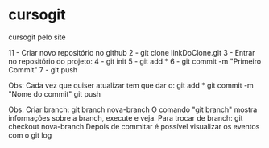 # cursogit
cursogit pelo site

11 - Criar novo repositório no github
2 - git clone linkDoClone.git
3 - Entrar no repositório do projeto:
4 - git init
5 - git add *
6 - git commit -m "Primeiro Commit"
7 - git push

Obs: Cada vez que quiser atualizar tem que dar o:
git add *
git commit -m "Nome do commit"
git push


Obs: Criar branch:
git branch nova-branch
O comando "git branch" mostra informações sobre a branch, execute e veja.
Para trocar de branch:
git checkout nova-branch
Depois de commitar é possível visualizar os eventos com o 
git log 

